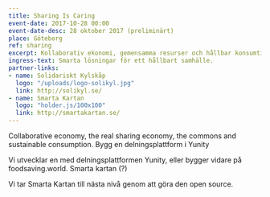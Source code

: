 ```yaml
---
title: Sharing Is Caring
event-date: 2017-10-28 00:00
event-date-desc: 28 oktober 2017 (preliminärt)
place: Göteborg
ref: sharing
excerpt: Kollaborativ ekonomi, gemensamma resurser och hållbar konsumtion.
ingress-text: Smarta lösningar för ett hållbart samhälle.
partner-links:
- name: Solidariskt Kylskåp
  logo: "/uploads/logo-solikyl.jpg"
  link: http://solikyl.se/
- name: Smarta Kartan
  logo: "holder.js/100x100"
  link: http://smartakartan.se/
---
```

Collaborative economy, the real sharing economy, the commons and sustainable consumption.
Bygg en delningsplattform i Yunity

Vi utvecklar en med delningsplattformen Yunity, eller bygger vidare på foodsaving.world.
Smarta kartan (?)

Vi tar Smarta Kartan till nästa nivå genom att göra den open source.
